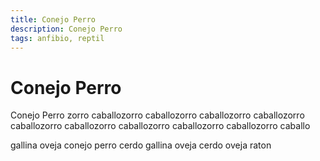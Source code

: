 ```yaml
---
title: Conejo Perro
description: Conejo Perro
tags: anfibio, reptil
---
```


# Conejo Perro

Conejo Perro zorro caballozorro caballozorro caballozorro caballozorro caballozorro caballozorro caballozorro caballozorro caballozorro caballo

gallina oveja conejo perro cerdo gallina oveja cerdo oveja raton